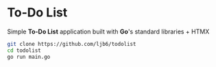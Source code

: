 # To-Do List

Simple **To-Do List** application built with **Go**'s standard libraries + HTMX

```bash
git clone https://github.com/ljb6/todolist
cd todolist
go run main.go
```
